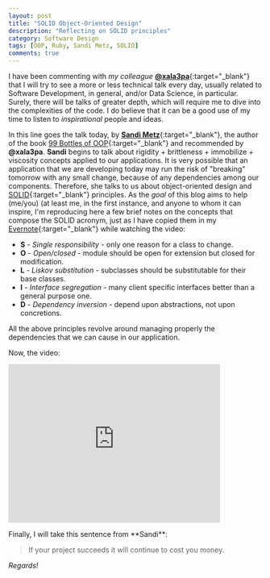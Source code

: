 ```yaml
---
layout: post
title: "SOLID Object-Oriented Design"
description: "Reflecting on SOLID principles"
category: Software Design
tags: [OOP, Ruby, Sandi Metz, SOLID]
comments: true
---
```


I have been commenting with *my colleague* [**@xala3pa**](https://twitter.com/xala3pa){:target="_blank"} that I will try to see a more or less technical talk every day, usually related to Software Development, in general, and/or Data Science, in particular. Surely, there will be talks of greater depth, which will require me to dive into the complexities of the code. I do believe that it can be a good use of my time to listen to *inspirational* people and ideas.

In this line goes the talk today, by [**Sandi Metz**](https://www.sandimetz.com/){:target="_blank"}, the author of the book [99 Bottles of OOP](https://www.sandimetz.com/99bottles){:target="_blank"} and recommended by **@xala3pa**. **Sandi** begins to talk about rigidity + brittleness + immobilize + viscosity concepts applied to our applications. It is very possible that an application that we are developing today may run the risk of "breaking" tomorrow with any small change, because of any dependencies among our components. Therefore, she talks to us about object-oriented design and [SOLID](http://butunclebob.com/ArticleS.UncleBob.PrinciplesOfOod){:target="_blank"} principles. As the *goal* of this blog aims to help (me/you) (at least me, in the first instance, and anyone to whom it can inspire, I'm reproducing here a few brief notes on the concepts that compose the SOLID acronym, just as I have copied them in my [Evernote](https://www.evernote.com/){:target="_blank"} while watching the video:

- **S** - *Single responsibility* - only one reason for a class to change.
- **O** - *Open/closed* - module should be open for extension but closed for modification.
- **L** - *Liskov substitution* - subclasses should be substitutable for their base classes.
- **I** - *Interface segregation* - many client specific interfaces better than a general purpose one.
- **D** - *Dependency inversion* - depend upon abstractions, not upon concretions.

All the above principles revolve around managing properly the dependencies that we can cause in our application.

Now, the video:

<iframe width="420" height="315" src="https://www.youtube.com/embed/v-2yFMzxqwU" frameborder="0" allowfullscreen>&nbsp;</iframe>
<p></p>
Finally, I will take this sentence from **Sandi**:

>If your project succeeds it will continue to cost you money.

*Regards!*